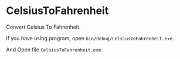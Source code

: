 # CelsiusToFahrenheit
Convert Celsius To Fahrenheit.

if you have using program, open `bin/Debug/CelsiusToFahrenheit.exe`.

And Open file `CelsiusToFahrenheit.exe`.

